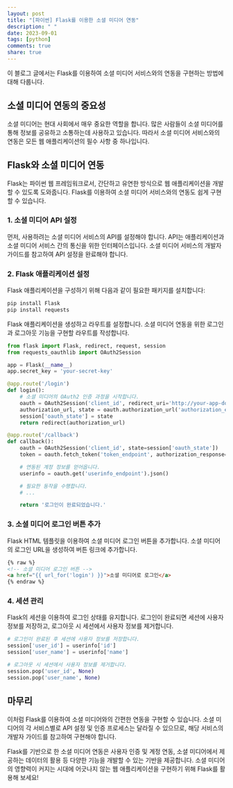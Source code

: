 ```yaml
---
layout: post
title: "[파이썬] Flask를 이용한 소셜 미디어 연동"
description: " "
date: 2023-09-01
tags: [python]
comments: true
share: true
---
```


이 블로그 글에서는 Flask를 이용하여 소셜 미디어 서비스와의 연동을 구현하는 방법에 대해 다룹니다.

## 소셜 미디어 연동의 중요성

소셜 미디어는 현대 사회에서 매우 중요한 역할을 합니다. 많은 사람들이 소셜 미디어를 통해 정보를 공유하고 소통하는데 사용하고 있습니다. 따라서 소셜 미디어 서비스와의 연동은 모든 웹 애플리케이션의 필수 사항 중 하나입니다.

## Flask와 소셜 미디어 연동

Flask는 파이썬 웹 프레임워크로서, 간단하고 유연한 방식으로 웹 애플리케이션을 개발할 수 있도록 도와줍니다. Flask를 이용하여 소셜 미디어 서비스와의 연동도 쉽게 구현할 수 있습니다.

### 1. 소셜 미디어 API 설정

먼저, 사용하려는 소셜 미디어 서비스의 API를 설정해야 합니다. API는 애플리케이션과 소셜 미디어 서비스 간의 통신을 위한 인터페이스입니다. 소셜 미디어 서비스의 개발자 가이드를 참고하여 API 설정을 완료해야 합니다.

### 2. Flask 애플리케이션 설정

Flask 애플리케이션을 구성하기 위해 다음과 같이 필요한 패키지를 설치합니다:

```python
pip install Flask
pip install requests
```

Flask 애플리케이션을 생성하고 라우트를 설정합니다. 소셜 미디어 연동을 위한 로그인과 로그아웃 기능을 구현할 라우트를 작성합니다.

```python
from flask import Flask, redirect, request, session
from requests_oauthlib import OAuth2Session

app = Flask(__name__)
app.secret_key = 'your-secret-key'

@app.route('/login')
def login():
    # 소셜 미디어의 OAuth2 인증 과정을 시작합니다.
    oauth = OAuth2Session('client_id', redirect_uri='http://your-app-domain/callback')
    authorization_url, state = oauth.authorization_url('authorization_endpoint')
    session['oauth_state'] = state
    return redirect(authorization_url)

@app.route('/callback')
def callback():
    oauth = OAuth2Session('client_id', state=session['oauth_state'])
    token = oauth.fetch_token('token_endpoint', authorization_response=request.url, client_secret='client_secret')

    # 연동된 계정 정보를 얻어옵니다.
    userinfo = oauth.get('userinfo_endpoint').json()

    # 필요한 동작을 수행합니다.
    # ...

    return '로그인이 완료되었습니다.'
```

### 3. 소셜 미디어 로그인 버튼 추가

Flask HTML 템플릿을 이용하여 소셜 미디어 로그인 버튼을 추가합니다. 소셜 미디어의 로그인 URL을 생성하여 버튼 링크에 추가합니다.

```html
{% raw %}
<!-- 소셜 미디어 로그인 버튼 -->
<a href="{{ url_for('login') }}">소셜 미디어로 로그인</a>
{% endraw %}
```

### 4. 세션 관리

Flask의 세션을 이용하여 로그인 상태를 유지합니다. 로그인이 완료되면 세션에 사용자 정보를 저장하고, 로그아웃 시 세션에서 사용자 정보를 제거합니다.

```python
# 로그인이 완료된 후 세션에 사용자 정보를 저장합니다.
session['user_id'] = userinfo['id']
session['user_name'] = userinfo['name']

# 로그아웃 시 세션에서 사용자 정보를 제거합니다.
session.pop('user_id', None)
session.pop('user_name', None)
```

## 마무리

이처럼 Flask를 이용하여 소셜 미디어와의 간편한 연동을 구현할 수 있습니다. 소셜 미디어의 각 서비스별로 API 설정 및 인증 프로세스는 달라질 수 있으므로, 해당 서비스의 개발자 가이드를 참고하여 구현해야 합니다.

Flask를 기반으로 한 소셜 미디어 연동은 사용자 인증 및 계정 연동, 소셜 미디어에서 제공하는 데이터의 활용 등 다양한 기능을 개발할 수 있는 기반을 제공합니다. 소셜 미디어의 영향력이 커지는 시대에 어긋나지 않는 웹 애플리케이션을 구현하기 위해 Flask를 활용해 보세요!